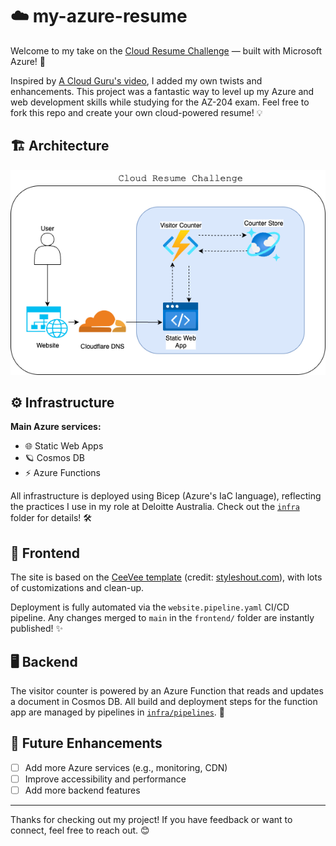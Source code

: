 
# ☁️ my-azure-resume

Welcome to my take on the [Cloud Resume Challenge](https://cloudresumechallenge.dev/) — built with Microsoft Azure! 🚀

Inspired by [A Cloud Guru's video](https://www.youtube.com/watch?v=ieYrBWmkfno&t=3912s), I added my own twists and enhancements. This project was a fantastic way to level up my Azure and web development skills while studying for the AZ-204 exam. Feel free to fork this repo and create your own cloud-powered resume! 💡


## 🏗️ Architecture
![Architecture Diagram](/assets/my-azure-resume.drawio.png)


## ⚙️ Infrastructure
**Main Azure services:**
- 🌐 Static Web Apps
- 🪐 Cosmos DB
- ⚡ Azure Functions

All infrastructure is deployed using Bicep (Azure's IaC language), reflecting the practices I use in my role at Deloitte Australia. Check out the [`infra`](./infra) folder for details! 🛠️


## 🎨 Frontend
The site is based on the [CeeVee template](https://styleshout.com/free-templates/ceevee/) (credit: [styleshout.com](https://styleshout.com)), with lots of customizations and clean-up. 

Deployment is fully automated via the `website.pipeline.yaml` CI/CD pipeline. Any changes merged to `main` in the `frontend/` folder are instantly published! ✨


## 🖥️ Backend
The visitor counter is powered by an Azure Function that reads and updates a document in Cosmos DB. All build and deployment steps for the function app are managed by pipelines in [`infra/pipelines`](./infra/pipelines). 🔄


## 🚧 Future Enhancements
- [ ] Add more Azure services (e.g., monitoring, CDN)
- [ ] Improve accessibility and performance
- [ ] Add more backend features

---

Thanks for checking out my project! If you have feedback or want to connect, feel free to reach out. 😊